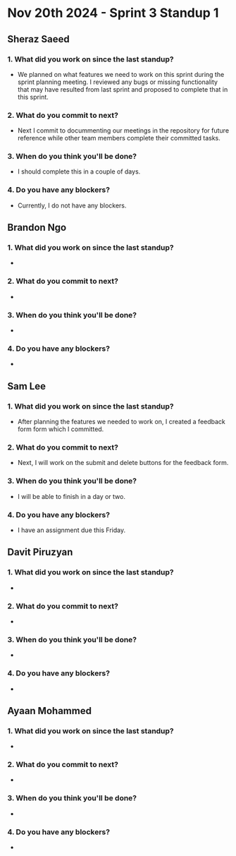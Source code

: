 # Nov 20th 2024 - Sprint 3 Standup 1

## Sheraz Saeed

### 1. What did you work on since the last standup?
- We planned on what features we need to work on this sprint during the sprint planning meeting. I reviewed any bugs or missing functionality that may have resulted from last sprint and proposed to complete that in this sprint.

### 2. What do you commit to next?
- Next I commit to docummenting our meetings in the repository for future reference while other team members complete their committed tasks. 
  
### 3. When do you think you'll be done?
- I should complete this in a couple of days. 

### 4. Do you have any blockers?
- Currently, I do not have any blockers.

## Brandon Ngo

### 1. What did you work on since the last standup?
- 

### 2. What do you commit to next?
- 
  
### 3. When do you think you'll be done?
- 

### 4. Do you have any blockers?
- 
## Sam Lee

### 1. What did you work on since the last standup?
- After planning the features we needed to work on, I created a feedback form form which I committed.

### 2. What do you commit to next?
- Next, I will work on the submit and delete buttons for the feedback form.

### 3. When do you think you'll be done?
- I will be able to finish in a day or two.

### 4. Do you have any blockers?
- I have an assignment due this Friday.

## Davit Piruzyan

### 1. What did you work on since the last standup?
- 

### 2. What do you commit to next?
- 
  
### 3. When do you think you'll be done?
- 

### 4. Do you have any blockers?
- 

## Ayaan Mohammed

### 1. What did you work on since the last standup?
-   

### 2. What do you commit to next?
-   

### 3. When do you think you'll be done?
- 

### 4. Do you have any blockers?
- 
